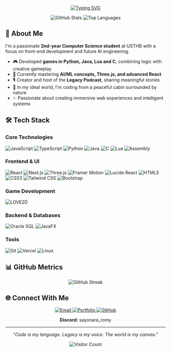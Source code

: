 <p align="center">
  <a href="https://git.io/typing-svg"><img src="https://readme-typing-svg.demolab.com?font=Fira+Code&pause=1000&color=22C55E&center=true&vCenter=true&width=435&lines=Hi%2C+I'm+Xiao+Ro!;Front-End+%26+Games+Developer;Future+AI+Engineer;Podcaster;Nature+Lover" alt="Typing SVG" /></a>
</p>

<div align="center">
  
![GitHub Stats](https://github-readme-stats.vercel.app/api?username=romy-dev-hub&show_icons=true&theme=merko&hide_title=true)
![Top Languages](https://github-readme-stats.vercel.app/api/top-langs/?username=romy-dev-hub&layout=compact&theme=merko&hide_title=true)

</div>

## 🌿 About Me

I'm a passionate **2nd-year Computer Science student** at USTHB with a focus on front-end development and future AI engineering.

- 🎮 Developed **games in Python, Java, Lua and C**, combining logic with creative gameplay
- 🌱 Currently mastering **AI/ML concepts, Three.js, and advanced React**
- 🎙️ Creator and host of the **Legacy Podcast**, sharing meaningful stories
- 🌿 In my ideal world, I'm coding from a peaceful cabin surrounded by nature
- ✨ Passionate about creating immersive web experiences and intelligent systems

## 🛠️ Tech Stack

### Core Technologies
![JavaScript](https://img.shields.io/badge/JavaScript-F7DF1E?style=for-the-badge&logo=javascript&logoColor=black)
![TypeScript](https://img.shields.io/badge/TypeScript-007ACC?style=for-the-badge&logo=typescript&logoColor=white)
![Python](https://img.shields.io/badge/Python-3776AB?style=for-the-badge&logo=python&logoColor=white)
![Java](https://img.shields.io/badge/Java-ED8B00?style=for-the-badge&logo=java&logoColor=white)
![C](https://img.shields.io/badge/C-00599C?style=for-the-badge&logo=c&logoColor=white)
![Lua](https://img.shields.io/badge/Lua-2C2D72?style=for-the-badge&logo=lua&logoColor=white)
![Assembly](https://img.shields.io/badge/Assembly-8E0E80?style=for-the-badge&logo=assembly&logoColor=white)

### Frontend & UI
![React](https://img.shields.io/badge/React-20232A?style=for-the-badge&logo=react&logoColor=61DAFB)
![Next.js](https://img.shields.io/badge/Next.js-000000?style=for-the-badge&logo=next.js&logoColor=white)
![Three.js](https://img.shields.io/badge/Three.js-000000?style=for-the-badge&logo=three.js&logoColor=white)
![Framer Motion](https://img.shields.io/badge/Framer_Motion-0055FF?style=for-the-badge&logo=framer&logoColor=white)
![Lucide React](https://img.shields.io/badge/Lucide_React-22C55E?style=for-the-badge&logo=react&logoColor=white)
![HTML5](https://img.shields.io/badge/HTML5-E34F26?style=for-the-badge&logo=html5&logoColor=white)
![CSS3](https://img.shields.io/badge/CSS3-1572B6?style=for-the-badge&logo=css3&logoColor=white)
![Tailwind CSS](https://img.shields.io/badge/Tailwind_CSS-38B2AC?style=for-the-badge&logo=tailwind-css&logoColor=white)
![Bootstrap](https://img.shields.io/badge/Bootstrap-563D7C?style=for-the-badge&logo=bootstrap&logoColor=white)

### Game Development
![LOVE2D](https://img.shields.io/badge/LÖVE2D-EA316E?style=for-the-badge&logo=love2d&logoColor=white)

### Backend & Databases
![Oracle SQL](https://img.shields.io/badge/Oracle_SQL-F80000?style=for-the-badge&logo=oracle&logoColor=white)
![JavaFX](https://img.shields.io/badge/JavaFX-2C2255?style=for-the-badge)

### Tools
![Git](https://img.shields.io/badge/Git-F05032?style=for-the-badge&logo=git&logoColor=white)
![Vercel](https://img.shields.io/badge/Vercel-000000?style=for-the-badge&logo=vercel&logoColor=white)
![Linux](https://img.shields.io/badge/Linux-FCC624?style=for-the-badge&logo=linux&logoColor=black)


## 📊 GitHub Metrics

<div align="center">
  
![GitHub Streak](https://github-readme-streak-stats.herokuapp.com/?user=romy-dev-hub&theme=merko)

</div>

## 🌐 Connect With Me

<p align="center">
  <a href="mailto:roumaissa.hadibi.dev@gmail.com">
    <img src="https://img.shields.io/badge/Gmail-D14836?style=for-the-badge&logo=gmail&logoColor=white" alt="Email" />
  </a>
  <a href="https://xiao-ro-portfolio.vercel.app/">
    <img src="https://img.shields.io/badge/Portfolio-22C55E?style=for-the-badge&logo=About.me&logoColor=white" alt="Portfolio" />
  </a>
  <a href="https://github.com/romy-dev-hub">
    <img src="https://img.shields.io/badge/GitHub-100000?style=for-the-badge&logo=github&logoColor=white" alt="GitHub" />
  </a>
</p>

<p align="center">
  <b>Discord:</b> sayonara_romy
</p>

---

<p align="center">
  <i>"Code is my language. Legacy is my voice. The world is my canvas."</i>
</p>

<div align="center">
  
![Visitor Count](https://komarev.com/ghpvc/?username=romy-dev-hub&color=22C55E)

</div>
